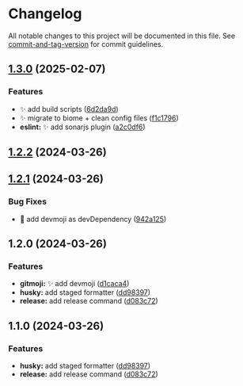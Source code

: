 # Changelog

All notable changes to this project will be documented in this file. See [commit-and-tag-version](https://github.com/absolute-version/commit-and-tag-version) for commit guidelines.

## [1.3.0](https://github.com/JorgeCoke/pack-a-punch-npm/compare/v1.2.2...v1.3.0) (2025-02-07)


### Features

* ✨ add build scripts ([6d2da9d](https://github.com/JorgeCoke/pack-a-punch-npm/commit/6d2da9def92a04081db72e1cdb8ea07e05def91c))
* ✨ migrate to biome + clean config files ([f1c1796](https://github.com/JorgeCoke/pack-a-punch-npm/commit/f1c1796fa11df6f7259f366be23f3738b5d9c231))
* **eslint:** ✨ add sonarjs plugin ([a2c0df6](https://github.com/JorgeCoke/pack-a-punch-npm/commit/a2c0df6cd3962b1d2e08a112174d0bcc7e72e7fe))

## [1.2.2](https://github.com/JorgeCoke/pack-a-punch-npm/compare/v1.2.1...v1.2.2) (2024-03-26)

## [1.2.1](https://github.com/JorgeCoke/pack-a-punch-npm/compare/v1.2.0...v1.2.1) (2024-03-26)

### Bug Fixes

- 🐛 add devmoji as devDependency ([942a125](https://github.com/JorgeCoke/pack-a-punch-npm/commit/942a125c42688abc04c342514a010f25aad06b84))

## 1.2.0 (2024-03-26)

### Features

- **gitmoji:** ✨ add devmoji ([d1caca4](https://github.com/JorgeCoke/pack-a-punch-npm/commit/d1caca4ccc4fe56481ab4b9f0f1859fefa0a0624))
- **husky:** add staged formatter ([dd98397](https://github.com/JorgeCoke/pack-a-punch-npm/commit/dd98397bacba6a459aacfe5eebe246361d312d26))
- **release:** add release command ([d083c72](https://github.com/JorgeCoke/pack-a-punch-npm/commit/d083c722c7f7c86231b9c22b7731ab129760df37))

## 1.1.0 (2024-03-26)

### Features

- **husky:** add staged formatter ([dd98397](https://github.com/JorgeCoke/pack-a-punch-npm/commit/dd98397bacba6a459aacfe5eebe246361d312d26))
- **release:** add release command ([d083c72](https://github.com/JorgeCoke/pack-a-punch-npm/commit/d083c722c7f7c86231b9c22b7731ab129760df37))
